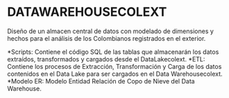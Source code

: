 # DATAWAREHOUSECOLEXT
Diseño de un almacen central de datos con modelado de dimensiones y hechos para el análisis de los Colombianos registrados en el exterior.

*Scripts: Contiene el código SQL de las tablas que almacenarán los datos extraídos, transformados y cargados desde el DataLakecolext.
*ETL: Contiene los procesos de Extracción, Transformación y Carga de los datos contenidos en el Data Lake para ser cargados en el Data Warehousecolext.
*Modelo ER: Modelo Entidad Relación de Copo de Nieve del Data Warehouse.
